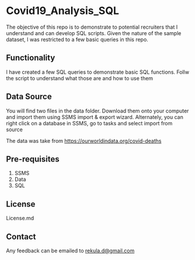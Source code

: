 # Covid19_Analysis_SQL

The objective of this repo is to demonstrate to potential recruiters that I understand and can develop SQL scripts. Given the nature of the sample dataset, I was restricted to a few basic queries in this repo.

## Functionality

I have created a few SQL queries to demonstrate basic SQL functions. Follw the script to understand what those are and how to use them

## Data Source

You will find two files in the data folder. Download them onto your computer and import them using SSMS import & export wizard. Alternately, you can right click on a database in SSMS, go to tasks and select import from source

The data was take from https://ourworldindata.org/covid-deaths 

## Pre-requisites

1. SSMS
2. Data
3. SQL


## License

License.md

## Contact

Any feedback can be emailed to rekula.d@gmail.com

